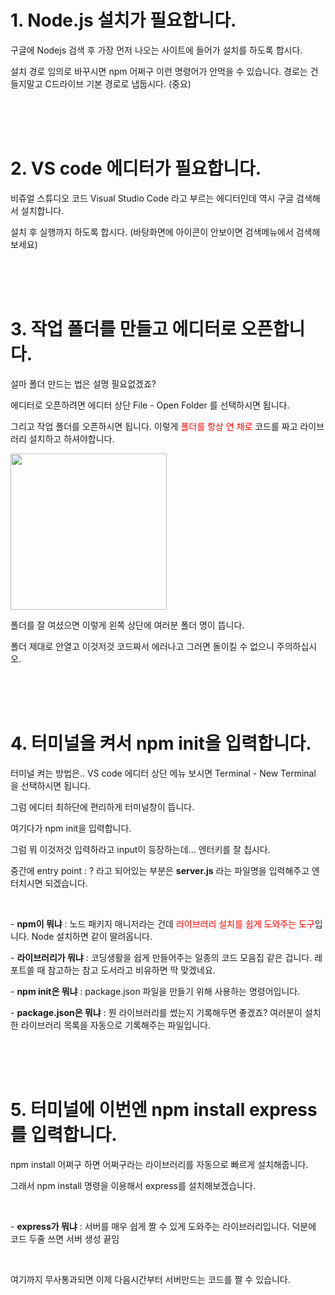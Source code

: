 # 1. Node.js 설치가 필요합니다.

구글에 Nodejs 검색 후 가장 먼저 나오는 사이트에 들어가 설치를 하도록 합시다.

설치 경로 임의로 바꾸시면 npm 어쩌구 이런 명령어가 안먹을 수 있습니다. 경로는 건들지말고 C드라이브 기본 경로로 냅둡시다. (중요)

<br>
<br>
<br>

# 2. VS code 에디터가 필요합니다.

비쥬얼 스튜디오 코드 Visual Studio Code 라고 부르는 에디터인데 역시 구글 검색해서 설치합니다.

설치 후 실행까지 하도록 합시다. (바탕화면에 아이콘이 안보이면 검색메뉴에서 검색해보세요)

 <br>
<br>
 <br>

# 3. 작업 폴더를 만들고 에디터로 오픈합니다.

설마 폴더 만드는 법은 설명 필요없겠죠?

에디터로 오픈하려면 에디터 상단 File - Open Folder 를 선택하시면 됩니다.

그리고 작업 폴더를 오픈하시면 됩니다. 이렇게 <span style=color:red>폴더를 항상 연 채로</span> 코드를 짜고 라이브러리 설치하고 하셔야합니다.

<img src="https://codingapple.com/wp-content/uploads/2020/01/%EC%BA%A1%EC%B2%98-1.png" width="250">

폴더를 잘 여셨으면 이렇게 왼쪽 상단에 여러분 폴더 명이 뜹니다.

폴더 제대로 안열고 이것저것 코드짜서 에러나고 그러면 돌이킬 수 없으니 주의하십시오.

<br>
<br>
<br>

# 4. 터미널을 켜서 npm init을 입력합니다.

터미널 켜는 방법은.. VS code 에디터 상단 메뉴 보시면 Terminal - New Terminal 을 선택하시면 됩니다.

그럼 에디터 최하단에 편리하게 터미널창이 뜹니다.

여기다가 npm init을 입력합니다.

그럼 뭐 이것저것 입력하라고 input이 등장하는데... 엔터키를 잘 칩시다.

중간에 entry point : ? 라고 되어있는 부분은 **server.js** 라는 파일명을 입력해주고 엔터치시면 되겠습니다.

<br>

\- **npm이 뭐냐** : 노드 패키지 매니저라는 건데 <span style=color:red>라이브러리 설치를 쉽게 도와주는 도구</span>입니다. Node 설치하면 같이 딸려옵니다.

\- **라이브러리가 뭐냐** : 코딩생활을 쉽게 만들어주는 일종의 코드 모음집 같은 겁니다. 레포트쓸 때 참고하는 참고 도서라고 비유하면 딱 맞겠네요.

\- **npm init은 뭐냐** : package.json 파일을 만들기 위해 사용하는 명령어입니다.

\- **package.json은 뭐냐** : 뭔 라이브러리를 썼는지 기록해두면 좋겠죠? 여러분이 설치한 라이브러리 목록을 자동으로 기록해주는 파일입니다.

<br>
<br>
<br>

# 5. 터미널에 이번엔 npm install express를 입력합니다.

npm install 어쩌구 하면 어쩌구라는 라이브러리를 자동으로 빠르게 설치해줍니다.

그래서 npm install 명령을 이용해서 express를 설치해보겠습니다.

<br>

\- **express가 뭐냐** : 서버를 매우 쉽게 짤 수 있게 도와주는 라이브러리입니다. 덕분에 코드 두줄 쓰면 서버 생성 끝임

<br>

여기까지 무사통과되면 이제 다음시간부터 서버만드는 코드를 짤 수 있습니다.
